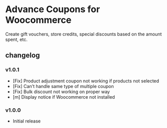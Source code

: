 # Advance Coupons for Woocommerce

Create gift vouchers, store credits, special discounts based on the amount spent, etc.

## changelog

### v1.0.1

- [Fix] Product adjustment coupon not working if products not selected
- [Fix] Can’t handle same type of multiple coupon
- [Fix] Bulk discount not working on proper way
- [m] Display notice if Woocommerce not installed

### v1.0.0

- Initial release
